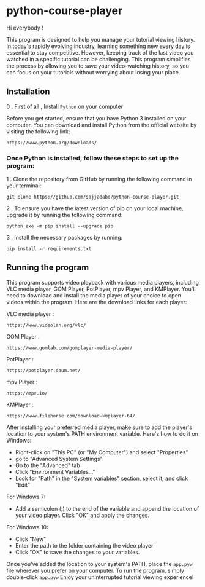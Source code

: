 # python-course-player

Hi everybody !

This program is designed to help you manage your tutorial viewing history. In today's rapidly evolving industry, learning something new every day is essential to stay competitive. However, keeping track of the last video you watched in a specific tutorial can be challenging. This program simplifies the process by allowing you to save your video-watching history, so you can focus on your tutorials without worrying about losing your place.

## Installation 

0 . First of all , Install `Python` on your computer 

Before you get started, ensure that you have Python 3 installed on your computer. You can download and install Python from the official website by visiting the following link:

```shell
https://www.python.org/downloads/
```

### Once Python is installed, follow these steps to set up the program:

1 . Clone the repository from GitHub by running the following command in your terminal:

```shell
git clone https://github.com/sajjadabd/python-course-player.git
```

2 . To ensure you have the latest version of pip on your local machine, upgrade it by running the following command:
	
```shell
python.exe -m pip install --upgrade pip
```

3 . Install the necessary packages by running:

```shell
pip install -r requirements.txt
```


## Running the program 

This program supports video playback with various media players, including VLC media player, GOM Player, PotPlayer, mpv Player, and KMPlayer. You'll need to download and install the media player of your choice to open videos within the program. Here are the download links for each player:

VLC media player :

```
https://www.videolan.org/vlc/
```

GOM Player :

```shell
https://www.gomlab.com/gomplayer-media-player/
```

PotPlayer :

```shell
https://potplayer.daum.net/
```

mpv Player :

```shell
https://mpv.io/
```

KMPlayer :

```shell
https://www.filehorse.com/download-kmplayer-64/
```

After installing your preferred media player, make sure to add the player's location to your system's PATH environment variable. Here's how to do it on Windows:


* Right-click on "This PC" (or "My Computer") and select "Properties"
* go to "Advanced System Settings"
* Go to the "Advanced" tab
* Click "Environment Variables…"
* Look for "Path" in the "System variables" section, select it, and click "Edit"

For Windows 7:

* Add a semicolon (;) to the end of the variable and append the location of your video player. Click "OK" and apply the changes.

For Windows 10:

* Click "New" 
* Enter the path to the folder containing the video player
* Click "OK" to save the changes to your variables.

Once you've added the location to your system's PATH, place the `app.pyw` file wherever you prefer on your computer. To run the program, simply double-click `app.pyw` Enjoy your uninterrupted tutorial viewing experience!
